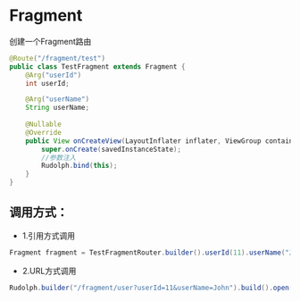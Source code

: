 # Fragment

创建一个Fragment路由

```java
@Route("/fragment/test")
public class TestFragment extends Fragment {
    @Arg("userId")
    int userId;

    @Arg("userName")
    String userName;
    
    @Nullable
    @Override
    public View onCreateView(LayoutInflater inflater, ViewGroup container, Bundle savedInstanceState) {
        super.onCreate(savedInstanceState);
        //参数注入
        Rudolph.bind(this);
    }
}
```

## 调用方式：

* 1.引用方式调用

```java
Fragment fragment = TestFragmentRouter.builder().userId(11).userName("John").build().open();
```

* 2.URL方式调用

```java
Rudolph.builder("/fragment/user?userId=11&userName=John").build().open();
```